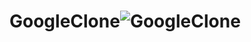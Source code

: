 # GoogleClone![GoogleClone](https://user-images.githubusercontent.com/112191466/222258319-8b5f61db-02c7-4fc1-95eb-8d333a712ed7.png)
